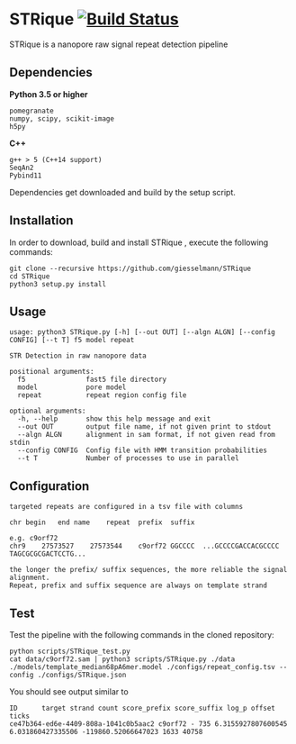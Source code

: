 # STRique [![Build Status](https://travis-ci.org/giesselmann/STRique.svg?branch=master)](https://travis-ci.org/giesselmann/STRique)
STRique is a nanopore raw signal repeat detection pipeline
## Dependencies
**Python 3.5 or higher**

	pomegranate
	numpy, scipy, scikit-image
	h5py
		
**C++**
	
	g++ > 5 (C++14 support)
	SeqAn2
	Pybind11
	
Dependencies get downloaded and build by the setup script.

## Installation
In order to download, build and install STRique , execute the following commands:

    git clone --recursive https://github.com/giesselmann/STRique
    cd STRique
	python3 setup.py install

## Usage	  
	usage: python3 STRique.py [-h] [--out OUT] [--algn ALGN] [--config CONFIG] [--t T] f5 model repeat

	STR Detection in raw nanopore data

	positional arguments:
	  f5               fast5 file directory
	  model            pore model
	  repeat           repeat region config file

	optional arguments:
	  -h, --help       show this help message and exit
	  --out OUT        output file name, if not given print to stdout
	  --algn ALGN      alignment in sam format, if not given read from stdin
	  --config CONFIG  Config file with HMM transition probabilities
	  --t T            Number of processes to use in parallel

## Configuration
	targeted repeats are configured in a tsv file with columns
	
	chr	begin	end	name	repeat	prefix	suffix
	
	e.g. c9orf72
	chr9	27573527	27573544	c9orf72	GGCCCC	...GCCCCGACCACGCCCC	TAGCGCGCGACTCCTG...
	
	the longer the prefix/ suffix sequences, the more reliable the signal alignment. 
	Repeat, prefix and suffix sequence are always on template strand
	
## Test
Test the pipeline with the following commands in the cloned repository:

	python scripts/STRique_test.py	
	cat data/c9orf72.sam | python3 scripts/STRique.py ./data ./models/template_median68pA6mer.model ./configs/repeat_config.tsv --config ./configs/STRique.json

You should see output similar to 

	ID      target strand count score_prefix score_suffix log_p offset ticks
	ce47b364-ed6e-4409-808a-1041c0b5aac2 c9orf72 - 735 6.3155927807600545 6.031860427335506 -119860.52066647023 1633 40758
